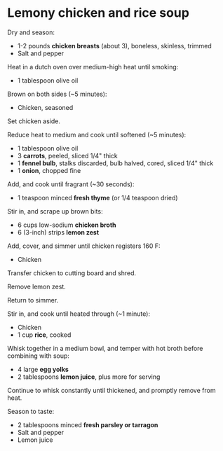 Lemony chicken and rice soup
============================

Dry and season:

- 1-2 pounds **chicken breasts** (about 3), boneless, skinless, trimmed
- Salt and pepper

Heat in a dutch oven over medium-high heat until smoking:

- 1 tablespoon olive oil

Brown on both sides (~5 minutes):

- Chicken, seasoned

Set chicken aside.

Reduce heat to medium and cook until softened (~5 minutes):

- 1 tablespoon olive oil
- 3 **carrots**, peeled, sliced 1/4" thick
- 1 **fennel bulb**, stalks discarded, bulb halved, cored, sliced 1/4" thick
- 1 **onion**, chopped fine

Add, and cook until fragrant (~30 seconds):

- 1 teaspoon minced **fresh thyme** (or 1/4 teaspoon dried)

Stir in, and scrape up brown bits:

- 6 cups low-sodium **chicken broth**
- 6 (3-inch) strips **lemon zest**

Add, cover, and simmer until chicken registers 160 F:

- Chicken

Transfer chicken to cutting board and shred.

Remove lemon zest.

Return to simmer.

Stir in, and cook until heated through (~1 minute):

- Chicken
- 1 cup **rice**, cooked

Whisk together in a medium bowl, and temper with hot broth before combining with soup:

- 4 large **egg yolks**
- 2 tablespoons **lemon juice**, plus more for serving

Continue to whisk constantly until thickened, and promptly remove from heat.

Season to taste:

- 2 tablespoons minced **fresh parsley or tarragon**
- Salt and pepper
- Lemon juice
